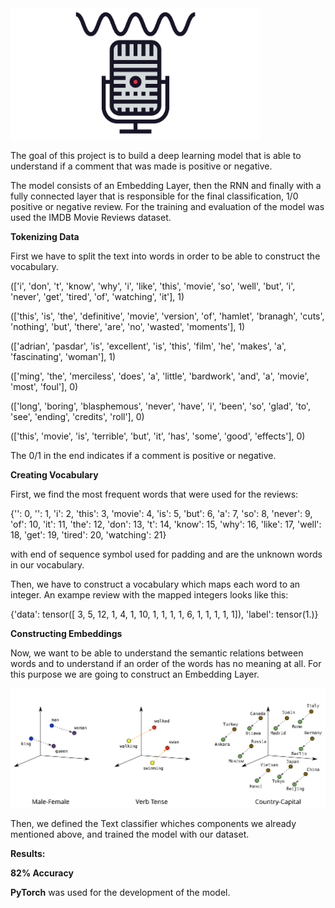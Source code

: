 <img src="nlp_cover.png" width="400">

The goal of this project is to build a deep learning model that is able to understand if a comment that was made is positive or negative.

The model consists of an Embedding Layer, then the RNN and finally with a fully connected layer that is responsible for the final classification, 1/0 positive or negative review. For the training and evaluation of the model was used the IMDB Movie Reviews dataset.


**Tokenizing Data** 

First we have to split the text into words in order to be able to construct the vocabulary.

(['i', 'don', 't', 'know', 'why', 'i', 'like', 'this', 'movie', 'so', 'well', 'but', 'i', 'never', 'get', 'tired', 'of', 'watching', 'it'], 1) 

(['this', 'is', 'the', 'definitive', 'movie', 'version', 'of', 'hamlet', 'branagh', 'cuts', 'nothing', 'but', 'there', 'are', 'no', 'wasted', 'moments'], 1) 

(['adrian', 'pasdar', 'is', 'excellent', 'is', 'this', 'film', 'he', 'makes', 'a', 'fascinating', 'woman'], 1) 

(['ming', 'the', 'merciless', 'does', 'a', 'little', 'bardwork', 'and', 'a', 'movie', 'most', 'foul'], 0) 

(['long', 'boring', 'blasphemous', 'never', 'have', 'i', 'been', 'so', 'glad', 'to', 'see', 'ending', 'credits', 'roll'], 0) 

(['this', 'movie', 'is', 'terrible', 'but', 'it', 'has', 'some', 'good', 'effects'], 0)

The 0/1 in the end indicates if a comment is positive or negative.

**Creating Vocabulary**

First, we find the most frequent words that were used for the reviews:

{'<eos>': 0,
 '<unk>': 1,
 'i': 2,
 'this': 3,
 'movie': 4,
 'is': 5,
 'but': 6,
 'a': 7,
 'so': 8,
 'never': 9,
 'of': 10,
 'it': 11,
 'the': 12,
 'don': 13,
 't': 14,
 'know': 15,
 'why': 16,
 'like': 17,
 'well': 18,
 'get': 19,
 'tired': 20,
 'watching': 21}
  
  with <eos> end of sequence symbol used for padding and <unk> are the unknown words in our vocabulary.


Then, we have to construct a vocabulary which maps each word to an integer. An exampe review with the mapped integers looks like this:
  
{'data': tensor([ 3,  5, 12,  1,  4,  1, 10,  1,  1,  1,  1,  6,  1,  1,  1,  1,  1]), 'label': tensor(1.)}
  
**Constructing Embeddings** 
  
Now, we want to be able to understand the semantic relations between words and to understand if an order of the words has no meaning at all. For this purpose we are going to construct an Embedding Layer.
  
![alt text](embedding-rel.svg)
  
Then, we defined the Text classifier whiches components we already mentioned above, and trained the model with our dataset.

**Results:**
  
**82% Accuracy**


**PyTorch** was used for the development of the model.

